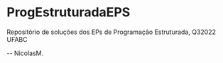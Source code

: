 # ProgEstruturadaEPS

Repositório de soluções dos EPs de Programação Estruturada, Q32022 UFABC

-- NicolasM.
